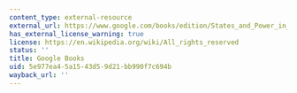 ```yaml
---
content_type: external-resource
external_url: https://www.google.com/books/edition/States_and_Power_in_Africa/4Ed-BAAAQBAJ?hl=en&gbpv=1
has_external_license_warning: true
license: https://en.wikipedia.org/wiki/All_rights_reserved
status: ''
title: Google Books
uid: 5e977ea4-5a15-43d5-9d21-bb990f7c694b
wayback_url: ''
---
```

